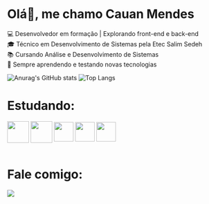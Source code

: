 # Olá👋, me chamo Cauan Mendes
💻 Desenvolvedor em formação | Explorando front-end e back-end<br>
🎓 Técnico em Desenvolvimento de Sistemas pela Etec Salim Sedeh<br>
📚 Cursando Análise e Desenvolvimento de Sistemas<br>
🚀 Sempre aprendendo e testando novas tecnologias


![Anurag's GitHub stats](https://github-readme-stats.vercel.app/api?username=CauanMendes&show_icons=true&theme=tokyonight)
![Top Langs](https://github-readme-stats.vercel.app/api/top-langs/?username=CauanMendes&hide=javascript,html)

# Estudando:
<div>
  <img align="center" height="50" width="50" src= "https://cdn.jsdelivr.net/gh/devicons/devicon/icons/html5/html5-original.svg">
  <img align="center" height="50" width="50" src= "https://cdn.jsdelivr.net/gh/devicons/devicon/icons/css3/css3-original.svg">
  <img align="center" height="45" width="45" src= "https://cdn.jsdelivr.net/gh/devicons/devicon/icons/javascript/javascript-original.svg">
  <img align="center" height="45" width="45" src="https://cdn.jsdelivr.net/gh/devicons/devicon/icons/php/php-original.svg">
  <img align="center" height="45" width="45" src="https://cdn.jsdelivr.net/gh/devicons/devicon/icons/python/python-original.svg">
</div>
<br>

# Fale comigo:
<div>
  <a href="https://www.linkedin.com/in/cauan-cunha-mendes-992b74227/"><img src= "https://img.shields.io/badge/LinkedIn-0077B5?style=for-the-badge&logo=linkedin&logoColor=white"> </a>
</div>
